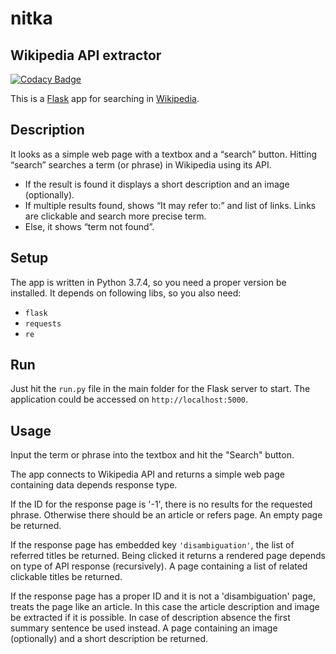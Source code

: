 # nitka
## Wikipedia API extractor
[![Codacy Badge](https://api.codacy.com/project/badge/Grade/fa153606e6284a658ed05a1573a0f658)](https://www.codacy.com/manual/antonkurenkov/nitka?utm_source=github.com&amp;utm_medium=referral&amp;utm_content=antonkurenkov/nitka&amp;utm_campaign=Badge_Grade)

This is a [Flask][flask] app for searching in [Wikipedia][wiki].

## Description

It looks as a simple web page with a textbox and a “search” button.
Hitting “search” searches a term (or phrase) in Wikipedia using its API.

  -  If the result is found it displays a short description and an image (optionally).
  -  If multiple results found, shows “It may refer to:” and list of links. Links are clickable and search more precise term.
  -  Else, it shows “term not found”.

## Setup

The app is written in Python 3.7.4, so you need a proper version be installed.
It depends on following libs, so you also need:

  -  `flask`
  -  `requests`
  -  `re`

## Run

Just hit the `run.py` file in the main folder for the Flask server to start.
The application could be accessed on `http://localhost:5000`.

## Usage

Input the term or phrase into the textbox and hit the "Search" button.

The app connects to Wikipedia API and returns a simple web page containing data depends response type.

If the ID for the response page is '-1', there is no results for the requested phrase.
Otherwise there should be an article or refers page.
An empty page be returned.

If the response page has embedded key `'disambiguation'`, the list of referred titles be returned.
Being clicked it returns a rendered page depends on type of API response (recursively).
A page containing a list of related clickable titles be returned.

If the response page has a proper ID and it is not a 'disambiguation' page, treats the page like an article.
In this case the article description and image be extracted if it is possible.
In case of description absence the first summary sentence be used instead.
A page containing an image (optionally) and a short description be returned.

[flask]: https://github.com/pallets/flask
[wiki]: https://wikipedia.org